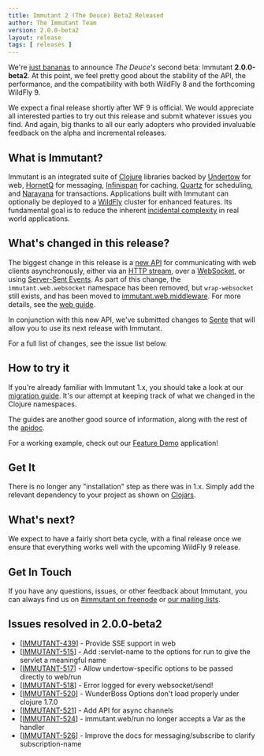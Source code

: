 ```yaml
---
title: Immutant 2 (The Deuce) Beta2 Released
author: The Immutant Team
version: 2.0.0-beta2
layout: release
tags: [ releases ]
---
```


We're [just bananas](https://www.youtube.com/watch?v=nTqn72B2Ajk) to
announce *The Deuce's* second beta: Immutant **2.0.0-beta2**. At this
point, we feel pretty good about the stability of the API, the
performance, and the compatibility with both WildFly 8 and the
forthcoming WildFly 9.

We expect a final release shortly after WF 9 is official. We would
appreciate all interested parties to try out this release and submit
whatever issues you find. And again, big thanks to all our early
adopters who provided invaluable feedback on the alpha and incremental
releases.

## What is Immutant?

Immutant is an integrated suite of [Clojure](http://clojure.org)
libraries backed by [Undertow] for web, [HornetQ] for messaging,
[Infinispan] for caching, [Quartz] for scheduling, and [Narayana] for
transactions. Applications built with Immutant can optionally be
deployed to a [WildFly] cluster for enhanced features. Its fundamental
goal is to reduce the inherent
[incidental complexity](http://en.wikipedia.org/wiki/Accidental_complexity)
in real world applications.

## What's changed in this release?

The biggest change in this release is a [new API] for communicating
with web clients asynchronously, either via an [HTTP stream], over a
[WebSocket], or using [Server-Sent Events]. As part of this change,
the `immutant.web.websocket` namespace has been removed, but
`wrap-websocket` still exists, and has been moved to
[immutant.web.middleware]. For more details, see the [web guide].

In conjunction with this new API, we've submitted changes to [Sente]
that will allow you to use its next release with Immutant.

For a full list of changes, see the issue list below.

## How to try it

If you're already familiar with Immutant 1.x, you should take a look
at our [migration guide]. It's our attempt at keeping track of what we
changed in the Clojure namespaces.

The guides are another good source of information, along with the
rest of the [apidoc].

For a working example, check out our [Feature Demo] application!

## Get It

There is no longer any "installation" step as there was in 1.x. Simply
add the relevant dependency to your project as shown on [Clojars].

## What's next?

We expect to have a fairly short beta cycle, with a final release once
we ensure that everything works well with the upcoming WildFly 9
release.

## Get In Touch

If you have any questions, issues, or other feedback about Immutant,
you can always find us on [#immutant on freenode](/community/) or
[our mailing lists](/community/mailing_lists).


## Issues resolved in 2.0.0-beta2

<ul>
<li>[<a href='https://issues.jboss.org/browse/IMMUTANT-439'>IMMUTANT-439</a>] -         Provide SSE support in web</li>
<li>[<a href='https://issues.jboss.org/browse/IMMUTANT-515'>IMMUTANT-515</a>] -         Add :servlet-name to the options for run to give the servlet a meaningful name</li>
<li>[<a href='https://issues.jboss.org/browse/IMMUTANT-517'>IMMUTANT-517</a>] -         Allow undertow-specific options to be passed directly to web/run</li>
<li>[<a href='https://issues.jboss.org/browse/IMMUTANT-518'>IMMUTANT-518</a>] -         Error logged for every websocket/send!</li>
<li>[<a href='https://issues.jboss.org/browse/IMMUTANT-520'>IMMUTANT-520</a>] -         WunderBoss Options don&#39;t load properly under clojure 1.7.0</li>
<li>[<a href='https://issues.jboss.org/browse/IMMUTANT-521'>IMMUTANT-521</a>] -         Add API for async channels</li>
<li>[<a href='https://issues.jboss.org/browse/IMMUTANT-524'>IMMUTANT-524</a>] -         immutant.web/run no longer accepts a Var as the handler</li>
<li>[<a href='https://issues.jboss.org/browse/IMMUTANT-526'>IMMUTANT-526</a>] -         Improve the docs for messaging/subscribe to clarify subscription-name</li>
</ul>

[Clojars]: https://clojars.org/org.immutant/immutant
[apidoc]: /documentation/2.0.0-beta2/apidoc/
[migration guide]: /documentation/2.0.0-beta2/apidoc/guide-migration.html
[WildFly]: http://wildfly.org/
[Feature Demo]: https://github.com/immutant/feature-demo
[Infinispan]: http://infinispan.org
[HornetQ]: http://hornetq.org
[Undertow]: http://undertow.io
[Quartz]: http://quartz-scheduler.org/
[current issues]: https://issues.jboss.org/browse/IMMUTANT
[Narayana]: http://www.jboss.org/narayana
[new API]: /documentation/2.0.0-beta2/apidoc/immutant.web.async.html
[Sente]: https://github.com/ptaoussanis/sente
[WebSocket]: http://en.wikipedia.org/wiki/WebSocket
[Server-Sent Events]: http://www.w3.org/TR/eventsource/
[HTTP stream]: http://en.wikipedia.org/wiki/Chunked_transfer_encoding
[immutant.web.middleware]: /documentation/2.0.0-beta2/apidoc/immutant.web.middleware.html
[web guide]: /documentation/2.0.0-beta2/apidoc/guide-web.html
